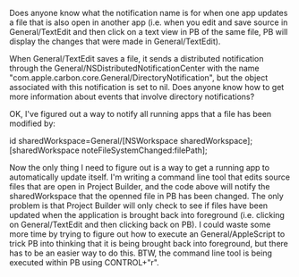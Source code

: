 Does anyone know what the notification name is for when one app updates a file that is also open in another app (i.e. when you edit and save source in General/TextEdit and then click on a text view in PB of the same file, PB will display the changes that were made in General/TextEdit).

When General/TextEdit saves a file, it sends a distributed notification through the General/NSDistributedNotificationCenter with the name "com.apple.carbon.core.General/DirectoryNotification", but the object associated with this notification is set to nil. Does anyone know how to get more information about events that involve directory notifications?

OK, I've figured out a way to notify all running apps that a file has been modified by:

    

id sharedWorkspace=General/[NSWorkspace sharedWorkspace];
[sharedWorkspace noteFileSystemChanged:filePath];



Now the only thing I need to figure out is a way to get a running app to automatically update itself. I'm writing a command line tool that edits source files that are open in Project Builder, and the code above will notify the sharedWorkspace that the openned file in PB has been changed. The only problem is that Project Builder will only check to see if files have been updated when the application is brought back into foreground (i.e. clicking on General/TextEdit and then clicking back on PB). I could waste some more time by trying to figure out how to execute an General/AppleScript to trick PB into thinking that it is being brought back into foreground, but there has to be an easier way to do this. BTW, the command line tool is being executed within PB using CONTROL+"r".